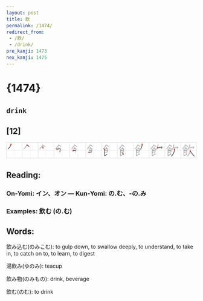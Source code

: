 ```yaml
---
layout: post
title: 飲
permalink: /1474/
redirect_from:
 - /飲/
 - /drink/
pre_kanji: 1473
nex_kanji: 1475
---
```


# {1474}

## `drink`

## [12]

<div class="stroke"><img src="../images/E9A3B2.png" /></div>

## Reading:

### On-Yomi: イン、オン &mdash; Kun-Yomi: の.む、-の.み

### Examples: 飲む (の.む)

## Words:

飲み込む(のみこむ): to gulp down, to swallow deeply, to understand, to take in, to catch on to, to learn, to digest

湯飲み(ゆのみ): teacup

飲み物(のみもの): drink, beverage

飲む(のむ): to drink
